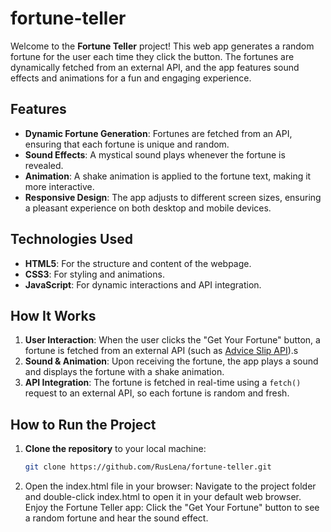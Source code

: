 # fortune-teller

Welcome to the **Fortune Teller** project! This web app generates a random fortune for the user each time they click the button. The fortunes are dynamically fetched from an external API, and the app features sound effects and animations for a fun and engaging experience.

## Features

- **Dynamic Fortune Generation**: Fortunes are fetched from an API, ensuring that each fortune is unique and random.
- **Sound Effects**: A mystical sound plays whenever the fortune is revealed.
- **Animation**: A shake animation is applied to the fortune text, making it more interactive.
- **Responsive Design**: The app adjusts to different screen sizes, ensuring a pleasant experience on both desktop and mobile devices.

## Technologies Used

- **HTML5**: For the structure and content of the webpage.
- **CSS3**: For styling and animations.
- **JavaScript**: For dynamic interactions and API integration.

## How It Works

1. **User Interaction**: When the user clicks the "Get Your Fortune" button, a fortune is fetched from an external API (such as [Advice Slip API](https://api.adviceslip.com/)).s
2. **Sound & Animation**: Upon receiving the fortune, the app plays a sound and displays the fortune with a shake animation.
3. **API Integration**: The fortune is fetched in real-time using a `fetch()` request to an external API, so each fortune is random and fresh.

## How to Run the Project

1. **Clone the repository** to your local machine:
   ```bash
   git clone https://github.com/RusLena/fortune-teller.git

2. Open the index.html file in your browser:
Navigate to the project folder and double-click index.html to open it in your default web browser.
Enjoy the Fortune Teller app:
Click the "Get Your Fortune" button to see a random fortune and hear the sound effect.  


